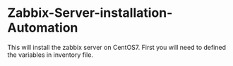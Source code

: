 # Zabbix-Server-installation-Automation
This will install the zabbix server on CentOS7. First you will need to defined the variables in inventory file.
